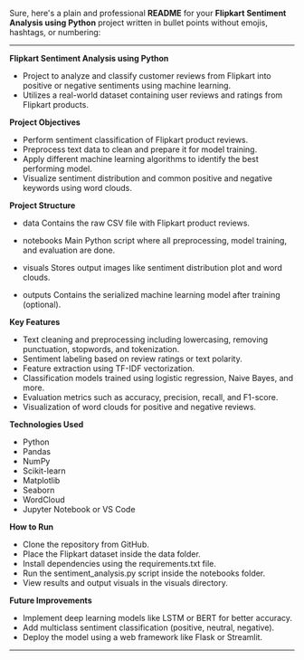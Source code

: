 Sure, here's a plain and professional **README** for your **Flipkart Sentiment Analysis using Python** project written in bullet points without emojis, hashtags, or numbering:

---

**Flipkart Sentiment Analysis using Python**

* Project to analyze and classify customer reviews from Flipkart into positive or negative sentiments using machine learning.
* Utilizes a real-world dataset containing user reviews and ratings from Flipkart products.

**Project Objectives**

* Perform sentiment classification of Flipkart product reviews.
* Preprocess text data to clean and prepare it for model training.
* Apply different machine learning algorithms to identify the best performing model.
* Visualize sentiment distribution and common positive and negative keywords using word clouds.

**Project Structure**

* data
  Contains the raw CSV file with Flipkart product reviews.

* notebooks
  Main Python script where all preprocessing, model training, and evaluation are done.

* visuals
  Stores output images like sentiment distribution plot and word clouds.

* outputs
  Contains the serialized machine learning model after training (optional).

**Key Features**

* Text cleaning and preprocessing including lowercasing, removing punctuation, stopwords, and tokenization.
* Sentiment labeling based on review ratings or text polarity.
* Feature extraction using TF-IDF vectorization.
* Classification models trained using logistic regression, Naive Bayes, and more.
* Evaluation metrics such as accuracy, precision, recall, and F1-score.
* Visualization of word clouds for positive and negative reviews.

**Technologies Used**

* Python
* Pandas
* NumPy
* Scikit-learn
* Matplotlib
* Seaborn
* WordCloud
* Jupyter Notebook or VS Code

**How to Run**

* Clone the repository from GitHub.
* Place the Flipkart dataset inside the data folder.
* Install dependencies using the requirements.txt file.
* Run the sentiment\_analysis.py script inside the notebooks folder.
* View results and output visuals in the visuals directory.

**Future Improvements**

* Implement deep learning models like LSTM or BERT for better accuracy.
* Add multiclass sentiment classification (positive, neutral, negative).
* Deploy the model using a web framework like Flask or Streamlit.

---


